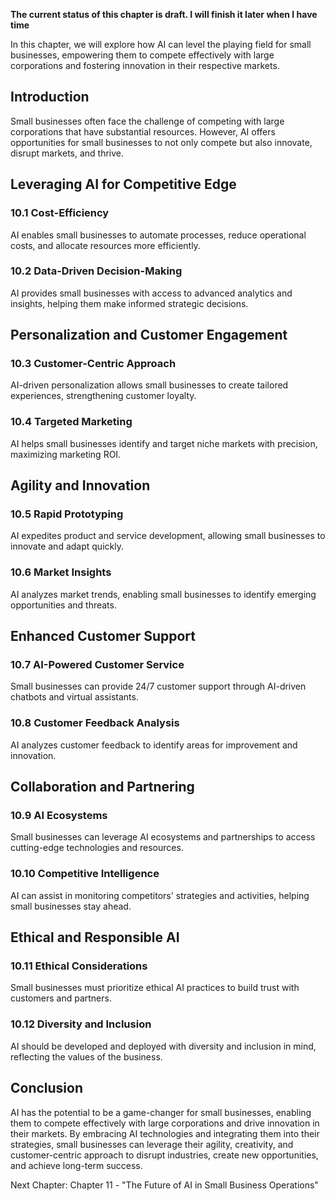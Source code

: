 **The current status of this chapter is draft. I will finish it later when I have time**

In this chapter, we will explore how AI can level the playing field for small businesses, empowering them to compete effectively with large corporations and fostering innovation in their respective markets.

Introduction
------------

Small businesses often face the challenge of competing with large corporations that have substantial resources. However, AI offers opportunities for small businesses to not only compete but also innovate, disrupt markets, and thrive.

Leveraging AI for Competitive Edge
----------------------------------

### 10.1 Cost-Efficiency

AI enables small businesses to automate processes, reduce operational costs, and allocate resources more efficiently.

### 10.2 Data-Driven Decision-Making

AI provides small businesses with access to advanced analytics and insights, helping them make informed strategic decisions.

Personalization and Customer Engagement
---------------------------------------

### 10.3 Customer-Centric Approach

AI-driven personalization allows small businesses to create tailored experiences, strengthening customer loyalty.

### 10.4 Targeted Marketing

AI helps small businesses identify and target niche markets with precision, maximizing marketing ROI.

Agility and Innovation
----------------------

### 10.5 Rapid Prototyping

AI expedites product and service development, allowing small businesses to innovate and adapt quickly.

### 10.6 Market Insights

AI analyzes market trends, enabling small businesses to identify emerging opportunities and threats.

Enhanced Customer Support
-------------------------

### 10.7 AI-Powered Customer Service

Small businesses can provide 24/7 customer support through AI-driven chatbots and virtual assistants.

### 10.8 Customer Feedback Analysis

AI analyzes customer feedback to identify areas for improvement and innovation.

Collaboration and Partnering
----------------------------

### 10.9 AI Ecosystems

Small businesses can leverage AI ecosystems and partnerships to access cutting-edge technologies and resources.

### 10.10 Competitive Intelligence

AI can assist in monitoring competitors' strategies and activities, helping small businesses stay ahead.

Ethical and Responsible AI
--------------------------

### 10.11 Ethical Considerations

Small businesses must prioritize ethical AI practices to build trust with customers and partners.

### 10.12 Diversity and Inclusion

AI should be developed and deployed with diversity and inclusion in mind, reflecting the values of the business.

Conclusion
----------

AI has the potential to be a game-changer for small businesses, enabling them to compete effectively with large corporations and drive innovation in their markets. By embracing AI technologies and integrating them into their strategies, small businesses can leverage their agility, creativity, and customer-centric approach to disrupt industries, create new opportunities, and achieve long-term success.

Next Chapter: Chapter 11 - "The Future of AI in Small Business Operations"
